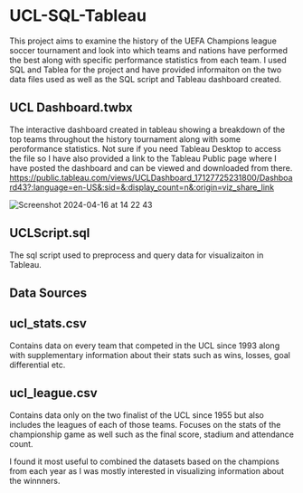 # UCL-SQL-Tableau
This project aims to examine the history of the UEFA Champions league soccer tournament and look into which teams and nations have performed the best along with specific performance statistics from each team. I used SQL and Tablea for the project and have provided informaiton on the two data files used as well as the SQL script and Tableau dashboard created.

## UCL Dashboard.twbx
The interactive dashboard created in tableau showing a breakdown of the top teams throughout the history tournament along with some peroformance statistics. Not sure if you need Tableau Desktop to access the file so I have also provided a link to the Tableau Public page where I have posted the dashboard and can be viewed and downloaded from there.
https://public.tableau.com/views/UCLDashboard_17127725231800/Dashboard43?:language=en-US&:sid=&:display_count=n&:origin=viz_share_link

![Screenshot 2024-04-16 at 14 22 43](https://github.com/Kevin-Trivino/UCL-History-Analysis/assets/94009796/cdd27b0f-d852-4104-8b65-9d1743c6e657)


## UCLScript.sql
The sql script used to preprocess and query data for visualizaiton in Tableau.


## Data Sources
## ucl_stats.csv 
Contains data on every team that competed in the UCL since 1993 along with supplementary information about their stats such as wins, losses, goal differential etc.

## ucl_league.csv
Contains data only on the two finalist of the UCL since 1955 but also includes the leagues of each of those teams. Focuses on the stats of the championship game as well such as the final score, stadium and attendance count. 

I found it most useful to combined the datasets based on the champions from each year as I was mostly interested in visualizing information about the winnners. 



